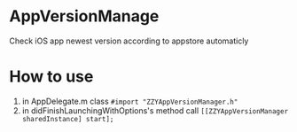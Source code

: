 # AppVersionManage
Check iOS app newest version according to appstore automaticly
# How to use
1. in AppDelegate.m class `#import "ZZYAppVersionManager.h"`
2. in didFinishLaunchingWithOptions's method call `[[ZZYAppVersionManager sharedInstance] start];`
